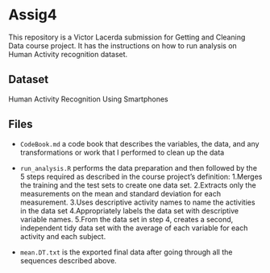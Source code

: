 # Assig4

This repository is a Victor Lacerda submission for Getting and Cleaning Data course project. It has the instructions on how to run analysis on Human Activity recognition dataset.

## Dataset
Human Activity Recognition Using Smartphones

## Files
* `CodeBook.md` a code book that describes the variables, the data, and any transformations or work that I performed to clean up the data

* `run_analysis.R` performs the data preparation and then followed by the 5 steps required as described in the course project’s definition:
1.Merges the training and the test sets to create one data set.
2.Extracts only the measurements on the mean and standard deviation for each measurement.
3.Uses descriptive activity names to name the activities in the data set
4.Appropriately labels the data set with descriptive variable names.
5.From the data set in step 4, creates a second, independent tidy data set with the average of each variable for each activity and each subject.
* `mean.DT.txt` is the exported final data after going through all the sequences described above.

